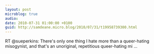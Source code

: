 ```yaml
---
layout: post
microblog: true
audio: 
date: 2010-07-31 01:00:00 +0100
guid: http://samdeane.micro.blog/2010/07/31/t19958739300.html
---
```

RT @sueperkins: There's only one thing I hate more than a queer-hating misogynist, and that's an unoriginal, repetitious queer-hating mi ...

